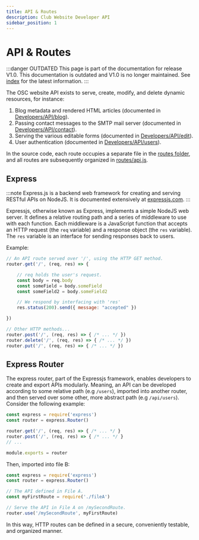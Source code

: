 ```yaml
---
title: API & Routes
description: Club Website Developer API
sidebar_position: 1
---
```


# API & Routes

:::danger OUTDATED
This page is part of the documentation for release V1.0. This documentation is outdated and V1.0 is no longer maintained. See [index](/docs/website/) for the latest information.
:::

The OSC website API exists to serve, create, modify, and delete dynamic resources, for instance:
1. Blog metadata and rendered HTML articles (documented in [Developers/API/blog](/docs/website/legacy/Developers/API/blog)).
2. Passing contact messages to the SMTP mail server (documented in [Developers/API/contact](/docs/website/legacy/Developers/API/contact)).
3. Serving the various editable forms (documented in [Developers/API/edit](/docs/website/legacy/Developers/API/edit)).
4. User authentication (documented in [Developers/API/users](/docs/website/legacy/Developers/API/users)).

In the source code, each route occupies a separate file in the [routes folder](https://github.com/ufosc/Club_Website_2/tree/main/routes), and all routes are subsequently organized in [routes/api.js](https://github.com/ufosc/Club_Website_2/blob/main/routes/api.js).

## Express

:::note
Express.js is a backend web framework for creating and serving RESTful APIs on NodeJS. It is documented extensively at [expressjs.com](https://expressjs.com/).
:::

Expressjs, otherwise known as Express, implements a simple NodeJS web server. It defines a relative routing path and a series of middleware to use with each function. Each middleware is a JavaScript function that accepts an HTTP request (the `req` variable) and a response object (the `res` variable). The `res` variable is an interface for sending responses back to users.

Example:
```js
// An API route served over '/', using the HTTP GET method.
router.get('/', (req, res) => {

	// req holds the user's request.
	const body = req.body
	const someField = body.someField
	const someField2 = body.someField2

	// We respond by interfacing with 'res'
	res.status(200).send({ message: "accepted" })

})

// Other HTTP methods...
router.post('/', (req, res) => { /* ... */ })
router.delete('/', (req, res) => { /* ... */ })
router.put('/', (req, res) => { /* ... */ })
```

## Express Router

The express router, part of the Expressjs framework, enables developers to create and export APIs modularly. Meaning, an API can be developed according to some relative path (e.g `/users`), imported into another router, and then served over some other, more abstract path (e.g `/api/users`). Consider the following example:

```js title="File A"
const express = require('express')
const router = express.Router()

router.get('/', (req, res) => { /* ... */ }
router.post('/', (req, res) => { /* ... */ }
// ...

module.exports = router
```

Then, imported into file B:

```js title="File B"
const express = require('express')
const router = express.Router()

// The API defined in File A.
const myFirstRoute = require('./fileA')

// Serve the API in File A on /mySecondRoute.
router.use('/mySecondRoute', myFirstRoute)
```

In this way, HTTP routes can be defined in a secure, conveniently testable, and organized manner.
